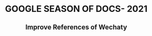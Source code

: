 <div align ="center"
    <img src ="assets/gsod.webp" width =500/>
    <br/>
    <h1><b>GOOGLE SEASON OF DOCS- 2021</b></h1>
    <h2>Improve References of Wechaty<h2>
</div>
 
    
    
    
